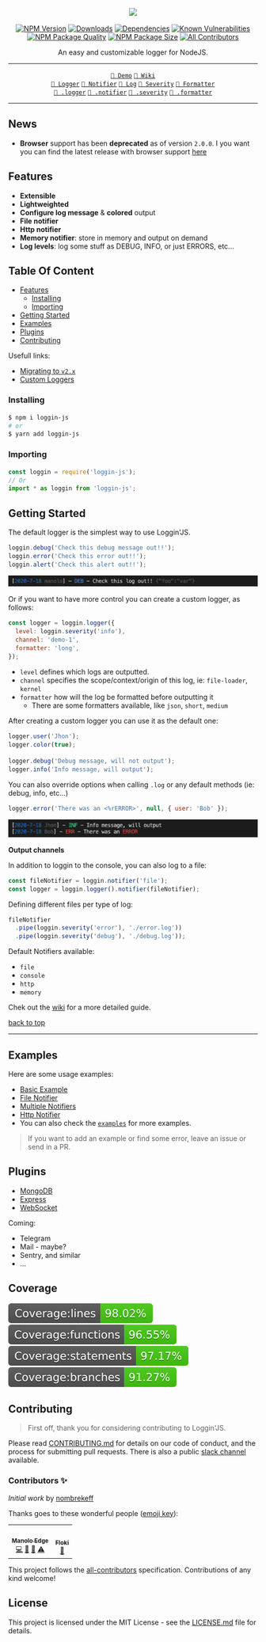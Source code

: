 <div align="center">
  
![](https://vectr.com/nombrekeff/e709ORPLB.svg?width=320&height=320&select=b15wIepEy7)

[![NPM Version][npm-image]][npm-url]
[![Downloads][downloads-badge]][downloads-link]
[![Dependencies][dependencies-badge]][dependencies-link]
[![Known Vulnerabilities][vulnerabilities-badge]][vulnerabilities-link]  
[![NPM Package Quality][code-quality-badge]][code-quality-link]
[![NPM Package Size][pkg-size-badge]][pkg-size-link] <!-- ALL-CONTRIBUTORS-BADGE:START - Do not remove or modify this section -->
[![All Contributors](https://img.shields.io/badge/all_contributors-2-orange.svg?style=flat-square)](#contributors-)

<!-- ALL-CONTRIBUTORS-BADGE:END -->

An easy and customizable logger for NodeJS.  

---

[`🔧 Demo`][demo]
[`📓 Wiki`][wiki]  
[`🔗 Logger`][docs:logger]
[`🔗 Notifier`][docs:notifier]
[`🔗 Log`][docs:log]
[`🔗 Severity`][docs:severity]
[`🔗 Formatter`][docs:formatter]  
[`🔗 .logger`][docs:helper:logger]
[`🔗 .notifier`][docs:helper:notifier]
[`🔗 .severity`][docs:helper:severity]
[`🔗 .formatter`][docs:helper:formatter]

</div>

---

## News <!-- omit in toc -->

- **Browser** support has been **deprecated** as of version `2.0.0`. I you want you can find the latest release with browser support [here]()

## Features
- **Extensible**
- **Lightweighted**
- **Configure log message** & **colored** output
- **File notifier**
- **Http notifier**
- **Memory notifier**: store in memory and output on demand
- **Log levels**: log some stuff as DEBUG, INFO, or just ERRORS, etc...

## Table Of Content <!-- omit in toc -->
- [Features](#features)
  - [Installing](#installing)
  - [Importing](#importing)
- [Getting Started](#getting-started)
- [Examples](#examples)
- [Plugins](#plugins)
- [Contributing](#contributing)

Usefull links:

- [Migrating to `v2.x`](https://github.com/loggin-js/loggin-js/wiki/Migrating-to-%60v2.x%60)
- [Custom Loggers](https://github.com/loggin-js/loggin-js/wiki/Getting-Started#creating-custom-loggers)

### Installing

```bash
$ npm i loggin-js
# or
$ yarn add loggin-js
```

### Importing

```js
const loggin = require('loggin-js');
// Or
import * as loggin from 'loggin-js';
```

## Getting Started

The default logger is the simplest way to use Loggin'JS.

```js
loggin.debug('Check this debug message out!!');
loggin.error('Check this error out!!');
loggin.alert('Check this alert out!!');
```

![Example Output 1](./.github/output-images/example-1.png)

Or if you want to have more control you can create a custom logger, as follows:

```js
const logger = loggin.logger({
  level: loggin.severity('info'),
  channel: 'demo-1',
  formatter: 'long',
});
```
* `level` defines which logs are outputted.
* `channel` specifies the scope/context/origin of this log, ie: `file-loader`, `kernel`
* `formatter` how will the log be formatted before outputting it
  * There are some formatters available, like `json`, `short`, `medium`  

After creating a custom logger you can use it as the default one:
```js
logger.user('Jhon');
logger.color(true);

logger.debug('Debug message, will not output');
logger.info('Info message, will output');
```

You can also override options when calling `.log` or any default methods (ie: debug, info, etc...)
```js
logger.error('There was an <%rERROR>', null, { user: 'Bob' });
```

![](./.github/output-images/custom.png)

**Output channels**

In addition to loggin to the console, you can also log to a file:

```js
const fileNotifier = loggin.notifier('file');
const logger = loggin.logger().notifier(fileNotifier);
```

Defining different files per type of log:
```js
fileNotifier
  .pipe(loggin.severity('error'), './error.log'))
  .pipe(loggin.severity('debug'), './debug.log'));
```

Default Notifiers available:
- `file`
- `console`
- `http`
- `memory`

Chek out the [wiki](https://github.com/loggin-js/loggin-js/wiki) for a more detailed guide.

[back to top](#table-of-content-)

---

## Examples

Here are some usage examples:

- [Basic Example](https://runkit.com/nombrekeff/loggin-js-demo-1)
- [File Notifier](https://runkit.com/nombrekeff/loggin-js-file-notifier)
- [Multiple Notifiers](https://runkit.com/nombrekeff/multiple-notifiers)
- [Http Notifier](https://runkit.com/nombrekeff/loggin-js-remote-notifier)
- You can also check the [`examples`](./examples) for more examples.

> If you want to add an example or find some error, leave an issue or send in a PR.

## Plugins

- [MongoDB](https://github.com/loggin-js/loggin-js-mongodb)
- [Express](https://github.com/loggin-js/loggin-js-express)
- [WebSocket](https://github.com/loggin-js/loggin-js-ws)

Coming:

- Telegram
- Mail - maybe?
- Sentry, and similar
- ...

## Coverage <!-- omit in toc -->

![Coverage][coverage-lines-badge]
![Coverage][coverage-functions-badge]
![Coverage][coverage-statements-badge]
![Coverage][coverage-branches-badge]

## Contributing

> First off, thank you for considering contributing to Loggin'JS.

Please read [CONTRIBUTING.md](./.github/CONTRIBUTING.md) for details on our code of conduct, and the process for submitting pull requests.
There is also a public [slack channel](https://loggin-js.slack.com/archives/CT05VPRRC) available.

### Contributors ✨ <!-- omit in toc -->

_Initial work_ by [nombrekeff](https://github.com/nombrekeff)

Thanks goes to these wonderful people ([emoji key](https://allcontributors.org/docs/en/emoji-key)):

<!-- ALL-CONTRIBUTORS-LIST:START - Do not remove or modify this section -->
<!-- prettier-ignore-start -->
<!-- markdownlint-disable -->
<table>
  <tr>
    <td align="center"><a href="https://github.com/nombrekeff"><img src="https://avatars3.githubusercontent.com/u/17043260?v=4" width="100px;" alt=""/><br /><sub><b>Manolo Edge</b></sub></a><br /><a href="https://github.com/loggin-js/loggin-js/commits?author=nombrekeff" title="Code">💻</a> <a href="#ideas-nombrekeff" title="Ideas, Planning, & Feedback">🤔</a> <a href="#maintenance-nombrekeff" title="Maintenance">🚧</a> <a href="https://github.com/loggin-js/loggin-js/commits?author=nombrekeff" title="Tests">⚠️</a></td>
    <td align="center"><a href="https://github.com/floki-gh"><img src="https://avatars0.githubusercontent.com/u/47026835?v=4" width="100px;" alt=""/><br /><sub><b>Floki</b></sub></a><br /><a href="https://github.com/loggin-js/loggin-js/commits?author=floki-gh" title="Documentation">📖</a></td>
  </tr>
</table>

<!-- markdownlint-enable -->
<!-- prettier-ignore-end -->

<!-- ALL-CONTRIBUTORS-LIST:END -->

This project follows the [all-contributors](https://github.com/all-contributors/all-contributors) specification. Contributions of any kind welcome!

## License <!-- omit in toc -->

This project is licensed under the MIT License - see the [LICENSE.md](LICENSE.md) file for details.

<!-- Links -->

[npm-image]: https://img.shields.io/npm/v/loggin-js.svg?style=flat-square
[npm-url]: https://npmjs.org/package/loggin-js
[demo]: https://runkit.com/nombrekeff/loggin-js-demo-1
[wiki]: https://github.com/loggin-js/loggin-js/wiki
[travis-image]: https://img.shields.io/travis/nombrekeff/loggin-js.svg?style=flat-square
[travis-url]: https://travis-ci.org/nombrekeff/loggin-js
[code-quality-badge]: http://npm.packagequality.com/shield/loggin-js.svg?style=flat-square
[code-quality-link]: https://packagequality.com/#?package=loggin-js
[pkg-size-badge]: https://img.shields.io/bundlephobia/minzip/loggin-js?style=flat-square
[pkg-size-link]: https://bundlephobia.com/result?p=loggin-js
[downloads-badge]: https://img.shields.io/npm/dm/loggin-js.svg?style=flat-square
[downloads-link]: https://www.npmjs.com/package/loggin-js
[dependencies-badge]: https://img.shields.io/david/nombrekeff/loggin-js.svg?style=flat-square
[dependencies-link]: https://david-dm.org/nombrekeff/loggin-js?view=tree
[vulnerabilities-badge]: https://snyk.io/test/npm/loggin-js/badge.svg?style=flat-square
[vulnerabilities-link]: https://snyk.io/test/npm/loggin-js
[coverage-lines-badge]: ./.github/badges/badge-lines.svg
[coverage-functions-badge]: ./.github/badges/badge-functions.svg
[coverage-branches-badge]: ./.github/badges/badge-branches.svg
[coverage-statements-badge]: ./.github/badges/badge-statements.svg
[docs:severity]: https://github.com/loggin-js/loggin-js/wiki/Severity
[docs:notifier]: https://github.com/loggin-js/loggin-js/wiki/Notifier
[docs:formatter]: https://github.com/loggin-js/loggin-js/wiki/Formatter
[docs:formatting]: https://github.com/loggin-js/loggin-js/wiki/Formatter
[docs:log]: https://github.com/loggin-js/loggin-js/wiki/Log
[docs:logger]: https://github.com/loggin-js/loggin-js/wiki/Logger
[docs:channel]: https://github.com/loggin-js/loggin-js/wiki/Logger#channel
[docs:logger-options]: https://github.com/loggin-js/loggin-js/wiki/Logger#options
[docs:helper:logger]: https://github.com/loggin-js/loggin-js/wiki/Helpers#logger
[docs:helper:notifier]: https://github.com/loggin-js/loggin-js/wiki/Helper#notifier
[docs:helper:formatter]: https://github.com/loggin-js/loggin-js/wiki/Helper#formatter
[docs:helper:severity]: https://github.com/loggin-js/loggin-js/wiki/Helper#severity
[docs:customizing]: https://github.com/loggin-js/loggin-js/wiki/logger#customizing
[docs:premades]: https://github.com/loggin-js/loggin-js/wiki/premades
[docs:plugins]: https://github.com/loggin-js/loggin-js/wiki/Plugins
